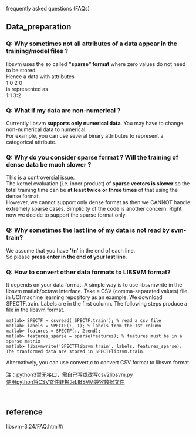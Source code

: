 frequently asked questions (FAQs)  
## Data_preparation
### Q: Why sometimes not all attributes of a data appear in the training/model files ?
libsvm uses the so called **"sparse" format** where zero values do not need to be stored.  
Hence a data with attributes  
1 0 2 0  
is represented as  
1:1 3:2  
### Q: What if my data are non-numerical ?
Currently libsvm **supports only numerical data**. You may have to change non-numerical data to numerical.  
For example, you can use several binary attributes to represent a categorical attribute.
### Q: Why do you consider sparse format ? Will the training of dense data be much slower ?
This is a controversial issue.   
The kernel evaluation (i.e. inner product) of **sparse vectors is slower** so the total training time can be **at least twice or three times** of that using the dense format.  
However, we cannot support only dense format as then we CANNOT handle extremely sparse cases. Simplicity of the code is another concern. Right now we decide to support the sparse format only.
### Q: Why sometimes the last line of my data is not read by svm-train?
We assume that you have **'\n'** in the end of each line.   
So please **press enter in the end of your last line**.
### Q: How to convert other data formats to LIBSVM format?
It depends on your data format. A simple way is to use libsvmwrite in the libsvm matlab/octave interface. Take a CSV (comma-separated values) file in UCI machine learning repository as an example. We download SPECTF.train. Labels are in the first column. The following steps produce a file in the libsvm format.
```
matlab> SPECTF = csvread('SPECTF.train'); % read a csv file
matlab> labels = SPECTF(:, 1); % labels from the 1st column
matlab> features = SPECTF(:, 2:end); 
matlab> features_sparse = sparse(features); % features must be in a sparse matrix
matlab> libsvmwrite('SPECTFlibsvm.train', labels, features_sparse);
The tranformed data are stored in SPECTFlibsvm.train.
```
Alternatively, you can use convert.c to convert CSV format to libsvm format.  

注：python3暂无接口，需自己写或改写csv2libsvm.py  
[使用python将CSV文件转换为LIBSVM兼容数据文件](https://www.thinbug.com/q/23170152)  

&nbsp;
## reference
libsvm-3.24/FAQ.html#/
